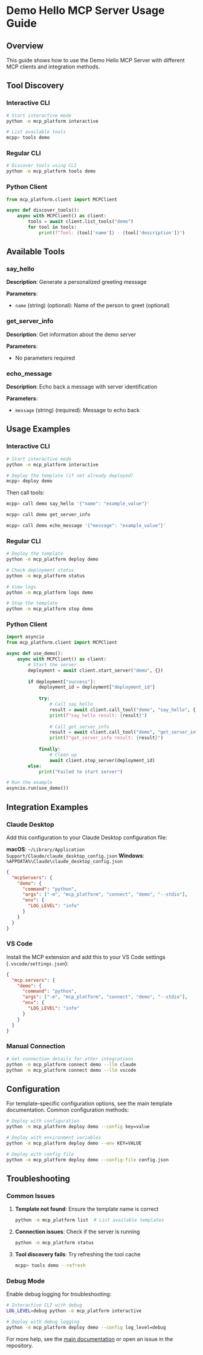 # Demo Hello MCP Server Usage Guide

## Overview

This guide shows how to use the Demo Hello MCP Server with different MCP clients and integration methods.

## Tool Discovery

### Interactive CLI
```bash
# Start interactive mode
python -m mcp_platform interactive

# List available tools
mcpp> tools demo
```

### Regular CLI
```bash
# Discover tools using CLI
python -m mcp_platform tools demo
```

### Python Client
```python
from mcp_platform.client import MCPClient

async def discover_tools():
    async with MCPClient() as client:
        tools = await client.list_tools("demo")
        for tool in tools:
            print(f"Tool: {tool['name']} - {tool['description']}")
```

## Available Tools

### say_hello

**Description**: Generate a personalized greeting message

**Parameters**:
- `name` (string) (optional): Name of the person to greet (optional)

### get_server_info

**Description**: Get information about the demo server

**Parameters**:
- No parameters required

### echo_message

**Description**: Echo back a message with server identification

**Parameters**:
- `message` (string) (required): Message to echo back

## Usage Examples

### Interactive CLI

```bash
# Start interactive mode
python -m mcp_platform interactive

# Deploy the template (if not already deployed)
mcpp> deploy demo
```

Then call tools:
```bash
mcpp> call demo say_hello '{"name": "example_value"}'
```

```bash
mcpp> call demo get_server_info
```

```bash
mcpp> call demo echo_message '{"message": "example_value"}'
```

### Regular CLI

```bash
# Deploy the template
python -m mcp_platform deploy demo

# Check deployment status
python -m mcp_platform status

# View logs
python -m mcp_platform logs demo

# Stop the template
python -m mcp_platform stop demo
```

### Python Client

```python
import asyncio
from mcp_platform.client import MCPClient

async def use_demo():
    async with MCPClient() as client:
        # Start the server
        deployment = await client.start_server("demo", {})
        
        if deployment["success"]:
            deployment_id = deployment["deployment_id"]
            
            try:
                # Call say_hello
                result = await client.call_tool("demo", "say_hello", {'name': 'example_value'})
                print(f"say_hello result: {result}")
                
                # Call get_server_info
                result = await client.call_tool("demo", "get_server_info", {})
                print(f"get_server_info result: {result}")
                
            finally:
                # Clean up
                await client.stop_server(deployment_id)
        else:
            print("Failed to start server")

# Run the example
asyncio.run(use_demo())
```

## Integration Examples

### Claude Desktop

Add this configuration to your Claude Desktop configuration file:

**macOS**: `~/Library/Application Support/Claude/claude_desktop_config.json`
**Windows**: `%APPDATA%\Claude\claude_desktop_config.json`

```json
{
  "mcpServers": {
    "demo": {
      "command": "python",
      "args": ["-m", "mcp_platform", "connect", "demo", "--stdio"],
      "env": {
        "LOG_LEVEL": "info"
      }
    }
  }
}
```

### VS Code

Install the MCP extension and add this to your VS Code settings (`.vscode/settings.json`):

```json
{
  "mcp.servers": {
    "demo": {
      "command": "python",
      "args": ["-m", "mcp_platform", "connect", "demo", "--stdio"],
      "env": {
        "LOG_LEVEL": "info"
      }
    }
  }
}
```

### Manual Connection

```bash
# Get connection details for other integrations
python -m mcp_platform connect demo --llm claude
python -m mcp_platform connect demo --llm vscode
```

## Configuration

For template-specific configuration options, see the main template documentation. Common configuration methods:

```bash
# Deploy with configuration
python -m mcp_platform deploy demo --config key=value

# Deploy with environment variables  
python -m mcp_platform deploy demo --env KEY=VALUE

# Deploy with config file
python -m mcp_platform deploy demo --config-file config.json
```

## Troubleshooting

### Common Issues

1. **Template not found**: Ensure the template name is correct
   ```bash
   python -m mcp_platform list  # List available templates
   ```

2. **Connection issues**: Check if the server is running
   ```bash
   python -m mcp_platform status
   ```

3. **Tool discovery fails**: Try refreshing the tool cache
   ```bash
   mcpp> tools demo --refresh
   ```

### Debug Mode

Enable debug logging for troubleshooting:

```bash
# Interactive CLI with debug
LOG_LEVEL=debug python -m mcp_platform interactive

# Deploy with debug logging
python -m mcp_platform deploy demo --config log_level=debug
```

For more help, see the [main documentation](../../) or open an issue in the repository.
